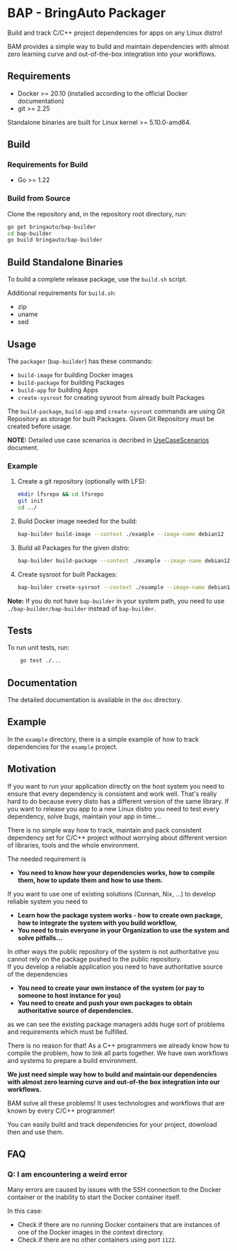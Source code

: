 # BAP - BringAuto Packager

Build and track C/C++ project dependencies for apps on any Linux distro!

BAM provides a simple way to build and maintain dependencies with almost zero learning curve and out-of-the-box integration into your workflows.

## Requirements

- Docker >= 20.10 (installed according to the official Docker documentation)
- git >= 2.25

Standalone binaries are built for Linux kernel >= 5.10.0-amd64.

## Build

### Requirements for Build

- Go >= 1.22

### Build from Source

Clone the repository and, in the repository root directory, run:

```bash
go get bringauto/bap-builder
cd bap-builder
go build bringauto/bap-builder
```

## Build Standalone Binaries

To build a complete release package, use the `build.sh` script.

Additional requirements for `build.sh`:

- zip
- uname
- sed

## Usage

The `packager` (`bap-builder`) has these commands:
 - `build-image` for building Docker images
 - `build-package` for building Packages
 - `build-app` for building Apps
 - `create-sysroot` for creating sysroot from already built Packages

The `build-package`, `build-app` and `create-sysroot` commands are using Git Repository as storage
for built Packages. Given Git Repository must be created before usage.

**NOTE:** Detailed use case scenarios is decribed in [UseCaseScenarios](./doc/UseCaseScenarios.md) document.

### Example

1. Create a git repository (optionally with LFS):

    ```bash
    mkdir lfsrepo && cd lfsrepo
    git init
    cd ../
    ```

2. Build Docker image needed for the build:

    ```bash
    bap-builder build-image --context ./example --image-name debian12
    ```

3. Build all Packages for the given distro:

    ```bash
    bap-builder build-package --context ./example --image-name debian12 --output-dir ./lfsrepo --all
    ```

4. Create sysroot for built Packages:

    ```bash
    bap-builder create-sysroot --context ./example --image-name debian12 --git-lfs ./lfsrepo --sysroot-dir ./new_sysroot
    ```

**Note:** If you do not have `bap-builder` in your system path, you need to use `./bap-builder/bap-builder` instead of `bap-builder`.

## Tests

To run unit tests, run:

```bash
    go test ./...
```

## Documentation

The detailed documentation is available in the `doc` directory.

## Example

In the `example` directory, there is a simple example of how to track dependencies for the `example` project.

## Motivation

If you want to run your application directly on the host system you need to ensure that every dependency
is consistent and work well.
That's really hard to do because every disto has a different version of the same library. If you want to release
you app to a new Linux distro you need to test every dependency, solve bugs, maintain your app in time...

There is no simple way how to track, maintain and pack consistent dependency set for C/C++ project without worrying
about different version of libraries, tools and the whole environment.

The needed requirement is

- **You need to know how your dependencies works, how to compile them,
  how to update them and how to use them.**

If you want to use one of existing solutions (Connan, Nix, ...) to develop reliable system you need to

- **Learn how the package system works - how to create own package, how to integrate the system with you build workflow,**
- **You need to train everyone in your Organization to use the system and solve pitfalls...**

In other ways the public repository of the system is not authoritative you cannot rely on the package pushed
to the public repository.\
If you develop a reliable application you need to have authoritative source of the dependencies

- **You need to create your own instance of the system (or pay to someone to host instance for you)**
- **You need to create and push your own packages to obtain authoritative source of dependencies.**

as we can see the existing package managers adds huge sort of problems and requirements which must
be fulfilled.

There is no  reason for that! As a C++ programmers we already know how to compile the problem, how to link
all parts together. We have own workflows and systems to prepare a build environment.

**We just need simple way how to build and maintain our dependencies with almost zero learning curve and out-of-the
box integration into our workflows.**

BAM solve all these problems! It uses technologies and workflows that are known by every C/C++ programmer!

You can easily build and track dependencies for your project, download then and use them.

## FAQ

### Q: I am encountering a weird error

Many errors are caused by issues with the SSH connection to the Docker container or the inability to start the Docker container itself.

In this case:

- Check if there are no running Docker containers that are instances of one of the Docker images in the context directory.
- Check if there are no other containers using port `1122`.
